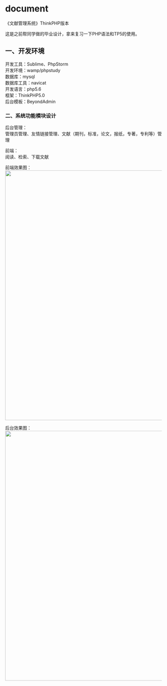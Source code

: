 # document
《文献管理系统》ThinkPHP版本

这是之前帮同学做的毕业设计，拿来复习一下PHP语法和TP5的使用。

## 一、开发环境  
开发工具：Sublime、PhpStorm  
开发环境：wamp/phpstudy  
数据库：mysql  
数据库工具：navicat  
开发语言：php5.6  
框架：ThinkPHP5.0  
后台模板：BeyondAdmin  
 
  
### 二、系统功能模块设计
后台管理：  
管理员管理、友情链接管理、文献（期刊，标准，论文，报纸，专著，专利等）管理  
  
前端：  
阅读、检索、下载文献  
  
  
 前端效果图：  
 <img src="http://m.qpic.cn/psb?/V14QvJYi1Zp3gm/5*X6jeTSr.kVFW*YXSwJVk5tDQf3SQJN.nvpBA*jnUE!/b/dPMAAAAAAAAA&bo=gAfYAwAAAAADB34!&rf=viewer_4" width="800"/>   
   
 后台效果图：  
 <img src="http://m.qpic.cn/psb?/V14QvJYi1Zp3gm/TEL5twJ8EVOkg4jCUDTRfqtER8iJdJGi4JV0HeNZmLM!/b/dFYBAAAAAAAA&bo=fQeSAwAAAAADF9k!&rf=viewer_4" width="800"/> 

